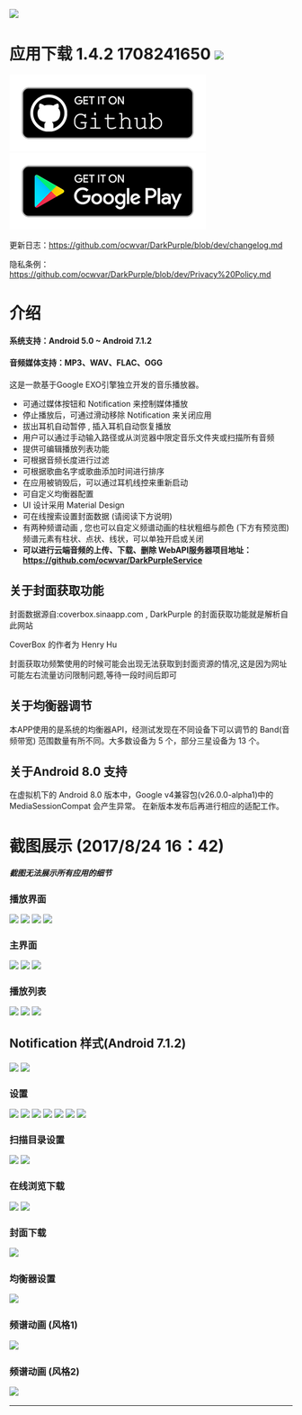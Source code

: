 ![](https://github.com/ocwvar/DarkPurple/blob/dev/app/showcase/logo.png) 
 
# 应用下载 1.4.2 1708241650 ![](https://travis-ci.org/ocwvar/DarkPurple.svg?branch=dev)
[<img src="https://github.com/ocwvar/Project-common-image-resources/blob/master/Github%20Badge/Github_badge_350.png">](https://github.com/ocwvar/DarkPurple/releases/download/1.4.2/app-release.apk)
[<img src="https://github.com/ocwvar/Project-common-image-resources/blob/master/Google%20Badge/Google_badge_350.png">](https://play.google.com/store/apps/details?id=com.ocwvar.darkpurple)

更新日志：https://github.com/ocwvar/DarkPurple/blob/dev/changelog.md

隐私条例：https://github.com/ocwvar/DarkPurple/blob/dev/Privacy%20Policy.md

# 介绍
#### 系统支持：Android 5.0 ~ Android 7.1.2
#### 音频媒体支持：MP3、WAV、FLAC、OGG


这是一款基于Google EXO引擎独立开发的音乐播放器。

- 可通过媒体按钮和 Notification 来控制媒体播放
- 停止播放后，可通过滑动移除 Notification 来关闭应用
- 拔出耳机自动暂停 , 插入耳机自动恢复播放
- 用户可以通过手动输入路径或从浏览器中限定音乐文件夹或扫描所有音频
- 提供可编辑播放列表功能
- 可根据音频长度进行过滤
- 可根据歌曲名字或歌曲添加时间进行排序
- 在应用被销毁后，可以通过耳机线控来重新启动
- 可自定义均衡器配置
- UI 设计采用 Material Design
- 可在线搜索设置封面数据 (请阅读下方说明)
- 有两种频谱动画 , 您也可以自定义频谱动画的柱状粗细与颜色 (下方有预览图) 频谱元素有柱状、点状、线状，可以单独开启或关闭
- **可以进行云端音频的上传、下载、删除 WebAPI服务器项目地址：https://github.com/ocwvar/DarkPurpleService**

## 关于封面获取功能
封面数据源自:coverbox.sinaapp.com , DarkPurple 的封面获取功能就是解析自此网站

CoverBox 的作者为 Henry Hu

封面获取功频繁使用的时候可能会出现无法获取到封面资源的情况,这是因为网址可能左右流量访问限制问题,等待一段时间后即可

## 关于均衡器调节
本APP使用的是系统的均衡器API，经测试发现在不同设备下可以调节的 Band(音频带宽) 范围数量有所不同。大多数设备为 5 个，部分三星设备为 13 个。

## 关于Android 8.0 支持
在虚拟机下的 Android 8.0 版本中，Google v4兼容包(v26.0.0-alpha1)中的 MediaSessionCompat 会产生异常。
在新版本发布后再进行相应的适配工作。

# 截图展示 (2017/8/24 16：42)
##### *截图无法展示所有应用的细节*

### 播放界面<p></p>

![](https://github.com/ocwvar/DarkPurple/blob/dev/app/showcase/screenshots/playing_1.png)
![](https://github.com/ocwvar/DarkPurple/blob/dev/app/showcase/screenshots/playing_2.png)
![](https://github.com/ocwvar/DarkPurple/blob/dev/app/showcase/screenshots/playing_3.png)
![](https://github.com/ocwvar/DarkPurple/blob/dev/app/showcase/screenshots/playing_4.png)

### 主界面<p></p>

![](https://github.com/ocwvar/DarkPurple/blob/dev/app/showcase/screenshots/main_1.png)
![](https://github.com/ocwvar/DarkPurple/blob/dev/app/showcase/screenshots/main_2.png)
![](https://github.com/ocwvar/DarkPurple/blob/dev/app/showcase/screenshots/main_3.png)

### 播放列表<p></p>

![](https://github.com/ocwvar/DarkPurple/blob/dev/app/showcase/screenshots/playlist_1.png)
![](https://github.com/ocwvar/DarkPurple/blob/dev/app/showcase/screenshots/playlist_2.png)
![](https://github.com/ocwvar/DarkPurple/blob/dev/app/showcase/screenshots/playlist_3.png)

## Notification 样式(Android 7.1.2)<p></p>
![](https://github.com/ocwvar/DarkPurple/blob/dev/app/showcase/screenshots/notification_1.png)
![](https://github.com/ocwvar/DarkPurple/blob/dev/app/showcase/screenshots/notification_2.png)

### 设置<p></p>

![](https://github.com/ocwvar/DarkPurple/blob/dev/app/showcase/screenshots/setting_1.png)
![](https://github.com/ocwvar/DarkPurple/blob/dev/app/showcase/screenshots/setting_2.png)
![](https://github.com/ocwvar/DarkPurple/blob/dev/app/showcase/screenshots/setting_3.png)
![](https://github.com/ocwvar/DarkPurple/blob/dev/app/showcase/screenshots/setting_4.png)
![](https://github.com/ocwvar/DarkPurple/blob/dev/app/showcase/screenshots/setting_5.png)
![](https://github.com/ocwvar/DarkPurple/blob/dev/app/showcase/screenshots/setting_6.png)
![](https://github.com/ocwvar/DarkPurple/blob/dev/app/showcase/screenshots/setting_7.png)

### 扫描目录设置<p></p>

![](https://github.com/ocwvar/DarkPurple/blob/dev/app/showcase/screenshots/folder_1.png)
![](https://github.com/ocwvar/DarkPurple/blob/dev/app/showcase/screenshots/folder_2.png)

### 在线浏览下载<p></p>

![](https://github.com/ocwvar/DarkPurple/blob/dev/app/showcase/screenshots/cloud_list.jpg)
![](https://github.com/ocwvar/DarkPurple/blob/dev/app/showcase/screenshots/cloud_download.jpg)

### 封面下载<p></p>

![](https://github.com/ocwvar/DarkPurple/blob/dev/app/showcase/screenshots/cover.jpg)

### 均衡器设置<p></p>

![](https://github.com/ocwvar/DarkPurple/blob/dev/app/showcase/screenshots/eq.png)

### 频谱动画 (风格1)<p></p>

![](https://github.com/ocwvar/DarkPurple/blob/dev/app/showcase/sp1.gif)

### 频谱动画 (风格2)<p></p>

![](https://github.com/ocwvar/DarkPurple/blob/dev/app/showcase/sp2.gif)

---


